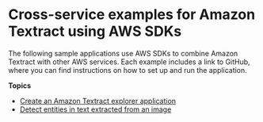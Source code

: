 # Cross\-service examples for Amazon Textract using AWS SDKs<a name="service_code_examples_cross-service_examples"></a>

The following sample applications use AWS SDKs to combine Amazon Textract with other AWS services\. Each example includes a link to GitHub, where you can find instructions on how to set up and run the application\.

**Topics**
+ [Create an Amazon Textract explorer application](example_cross_TextractExplorer_section.md)
+ [Detect entities in text extracted from an image](example_cross_TextractComprehendDetectEntities_section.md)